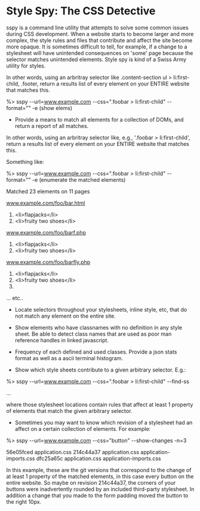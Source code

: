 Style Spy: The CSS Detective
============================

sspy is a command line utility that attempts to solve some common issues during CSS development.  When a website starts to become larger and more complex, the style rules and files that contribute and affect the site become more opaque.  It is sometimes difficult to tell, for example, if a change to a stylesheet will have unintended consequences on 'some' page because the selector matches unintended elements.  Style spy is kind of a Swiss Army utility for styles.

In other words, using an arbritray selector like .content-section ul > li:first-child, .footer, return a results list of every element on your ENTIRE website that matches this.

%> sspy --url=www.example.com --css=".foobar > li:first-child" --format="" -e (show elems)

* Provide a means to match all elements for a collection of DOMs, and return a report of all matches.  

In other words, using an arbritray selector like, e.g., '.foobar > li:first-child', return a results list of every element on your ENTIRE website that matches this.

Something like:

%> sspy --url=www.example.com --css=".foobar > li:first-child" --format="" -e (enumerate the matched elements)

Matched 23 elements on 11 pages

www.example.com/foo/bar.html

1.  &lt;li&gt;flapjacks&lt;/li&gt;
2.  &lt;li&gt;fruity two shoes&lt;/li&gt;

www.example.com/foo/barf.php

1.  &lt;li&gt;flapjacks&lt;/li&gt;
2.  &lt;li&gt;fruity two shoes&lt;/li&gt;

www.example.com/foo/barfly.php

1.  &lt;li&gt;flapjacks&lt;/li&gt;
2.  &lt;li&gt;fruity two shoes&lt;/li&gt;
3.  

... etc..

* Locate selectors throughout your stylesheets, inline style, etc, that do not match any element on the entire site.

* Show elements who have classnames with no definition in any style sheet.  Be able to detect class names that are used as poor man reference handles in linked javascript.

* Frequency of each defined and used classes.  Provide a json stats format as well as a ascii terminal histogram.

* Show which style sheets contribute to a given arbitrary selector. E.g.:

%> sspy --url=www.example.com --css=".foobar > li:first-child" --find-ss

...

where those stylesheet locations contain rules that affect at least 1 property of elements that match the given arbitrary selector.

* Sometimes you may want to know which revision of a stylesheet had an affect on a certain collection of elements.  For example:

%> sspy --url=www.example.com --css="button" --show-changes -n=3

56e05fced application.css
214c44a37 application.css application-imports.css
dfc25a65c application.css application-imports.css  

In this example, these are the git versions that correspond to the change of at least 1 property of the matched elements, in this case every button on the entire website.  So maybe on revision 214c44a37, the corners of your buttons were inadvertently rounded by an included third-party stylesheet.  In addition a change that you made to the form padding moved the button to the right 10px.
